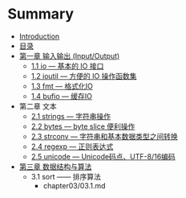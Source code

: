# Summary

* [Introduction](README.md)
* [目录](preface.md)
* [第一章 输入输出 (Input/Output)](chapter01/01.0.md)
   * [1.1 io — 基本的 IO 接口](chapter01/01.1.md)
   * [1.2 ioutil — 方便的 IO 操作函数集](chapter01/01.2.md)
   * [1.3 fmt — 格式化IO](chapter01/01.3.md)
   * [1.4 bufio — 缓存IO](chapter01/01.4.md)
* 第二章 文本
   * [2.1 strings — 字符串操作](chapter02/02.1.md)
   * [2.2 bytes — byte slice 便利操作](chapter02/02.2.md)
   * [2.3 strconv — 字符串和基本数据类型之间转换](chapter02/02.3.md)
   * [2.4 regexp — 正则表达式](chapter02/02.4.md)
   * [2.5 unicode — Unicode码点、UTF-8/16编码](chapter02/02.5.md)
* [第三章 数据结构与算法](chapter03/03.0.md)
   * 3.1 sort —— 排序算法
       * chapter03/03.1.md

